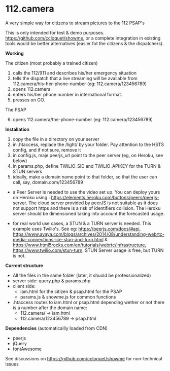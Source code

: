 # 112.camera
A very simple way for citizens to stream pictures to the 112 PSAP's

This is only intended for test & demo purposes. https://github.com/ccloquet/showme, or a complete integration in existing tools would be better alternatives (easier fot the citizens & the dispatchers).

__Working__

The citizen (most probably a trained citizen) 

1. calls the 112/911 and describes his/her emergency situation
2. tells the dispatch that a live streaming will be available from 112.camera/his-her-phone-number (eg: 112.camera/123456789)
3. opens 112.camera.
4. enters his/her phone number in international format.
5. presses on GO.

The PSAP

6. opens 112.camera/the-phone-number (eg: 112.camera/123456789)

__Installation__

1. copy the file in a directory on your server
2. in .htaccess, replace the /light/ by your folder. Pay attention to the HSTS config, and if not sure, remove it
3. in config.js, maje peerjs_url point to the peer server (eg, on Heroku, see below)
4. in params.php, define TWILIO_SID and TWILIO_APIKEY for the TURN & STUN servers
5. ideally, make a domain name point to that folder, so that the user can call, say, domain.com/123456789

- a Peer Server is needed to use the video set up. You can deploy yours on Heroku using : https://elements.heroku.com/buttons/peers/peerjs-server. The cloud server provided by peerJS is not suitable as it does not support https and there is a risk of identifiers collision. The Heroku server should be dimensioned taking into account the forecasted usage.

- for real world use cases, a STUN & a TURN server is needed. This example uses Twilio's. See eg: https://peerjs.com/docs/#api, https://www.avaya.com/blogs/archives/2014/08/understanding-webrtc-media-connections-ice-stun-and-turn.html & https://www.html5rocks.com/en/tutorials/webrtc/infrastructure, https://www.twilio.com/stun-turn. STUN Server usage is free, but TURN is not.

__Current structure__

 - All the files in the same folder (later, it shuold be professionalized)
 - server side: query.php & params.php
 - client side: 
   - iam.html for the citizen & psap.html for the PSAP
   - params.js & showme.js for common functions
 - .htaccess routes to iam.html or psap.html depending wether or not there is a number after the domain name:
   - 112.camera/ -> iam.html
   - 112.camera/123456789 -> psap.html
 
 __Dependencies__ (automaticallly loaded from CDN)
  - peerjs
  - jQuery
  - fontAwesome
 
See discussions on https://github.com/ccloquet/showme for non-technical issues
